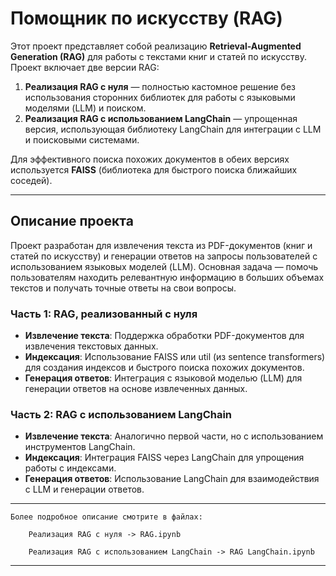 # Помощник по искусству (RAG)

Этот проект представляет собой реализацию **Retrieval-Augmented Generation (RAG)** для работы с текстами книг и статей по искусству. Проект включает две версии RAG:

1. **Реализация RAG с нуля** — полностью кастомное решение без использования сторонних библиотек для работы с языковыми моделями (LLM) и поиском.
2. **Реализация RAG с использованием LangChain** — упрощенная версия, использующая библиотеку LangChain для интеграции с LLM и поисковыми системами.

Для эффективного поиска похожих документов в обеих версиях используется **FAISS** (библиотека для быстрого поиска ближайших соседей).

---

## Описание проекта

Проект разработан для извлечения текста из PDF-документов (книг и статей по искусству) и генерации ответов на запросы пользователей с использованием языковых моделей (LLM). Основная задача — помочь пользователям находить релевантную информацию в больших объемах текстов и получать точные ответы на свои вопросы.

### Часть 1: RAG, реализованный с нуля

- **Извлечение текста**: Поддержка обработки PDF-документов для извлечения текстовых данных.
- **Индексация**: Использование FAISS или util (из sentence transformers) для создания индексов и быстрого поиска похожих документов.
- **Генерация ответов**: Интеграция с языковой моделью (LLM) для генерации ответов на основе извлеченных данных.

### Часть 2: RAG с использованием LangChain

- **Извлечение текста**: Аналогично первой части, но с использованием инструментов LangChain.
- **Индексация**: Интеграция FAISS через LangChain для упрощения работы с индексами.
- **Генерация ответов**: Использование LangChain для взаимодействия с LLM и генерации ответов.

---

    Более подробное описание смотрите в файлах:

        Реализация RAG с нуля -> RAG.ipynb

        Реализация RAG с использованием LangChain -> RAG LangChain.ipynb

---
